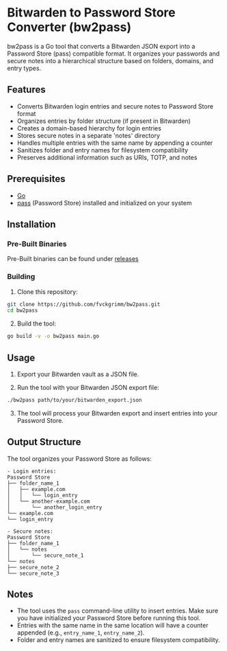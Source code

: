 # Bitwarden to Password Store Converter (bw2pass)

bw2pass is a Go tool that converts a Bitwarden JSON export into a Password Store (pass) compatible format. It organizes your passwords and secure notes into a hierarchical structure based on folders, domains, and entry types.

## Features

- Converts Bitwarden login entries and secure notes to Password Store format
- Organizes entries by folder structure (if present in Bitwarden)
- Creates a domain-based hierarchy for login entries
- Stores secure notes in a separate 'notes' directory
- Handles multiple entries with the same name by appending a counter
- Sanitizes folder and entry names for filesystem compatibility
- Preserves additional information such as URIs, TOTP, and notes

## Prerequisites

- [Go](https://go.dev/dl/)
- [pass](https://www.passwordstore.org/) (Password Store) installed and initialized on your system

## Installation

### Pre-Built Binaries

Pre-Built binaries can be found under [releases](https://github.com/fvckgrimm/bw2pass/releases)

### Building 

1. Clone this repository:


```bash
git clone https://github.com/fvckgrimm/bw2pass.git
cd bw2pass
```

2. Build the tool:


```bash
go build -v -o bw2pass main.go
```

## Usage

1. Export your Bitwarden vault as a JSON file.

2. Run the tool with your Bitwarden JSON export file:

```bash
./bw2pass path/to/your/bitwarden_export.json
```

3. The tool will process your Bitwarden export and insert entries into your Password Store.

## Output Structure

The tool organizes your Password Store as follows:

```
- Login entries:
Password Store
├── folder_name_1
│   ├── example.com
│   │   └── login_entry
│   └── another-example.com
│       └── another_login_entry
└── example.com
└── login_entry

- Secure notes:
Password Store
├── folder_name_1
│   └── notes
│       └── secure_note_1
└── notes
├── secure_note_2
└── secure_note_3
```

## Notes

- The tool uses the `pass` command-line utility to insert entries. Make sure you have initialized your Password Store before running this tool.
- Entries with the same name in the same location will have a counter appended (e.g., `entry_name_1`, `entry_name_2`).
- Folder and entry names are sanitized to ensure filesystem compatibility.
